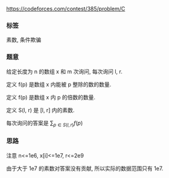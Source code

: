 https://codeforces.com/contest/385/problem/C

### 标签

素数, 条件欺骗

### 题意

给定长度为 n 的数组 x 和 m 次询问, 每次询问 l, r.

定义 f(p) 是数组 x 内能被 p 整除的数的数量.

定义 f(p) 是数组 x 内 p 的倍数的数量.

定义 S(l, r) 是 [l, r] 内的素数.

每次询问的答案是 $\sum_{p \in S(l,r)} f(p)$

### 思路

注意 n<=1e6, x[i]<=1e7, r<=2e9

由于大于 1e7 的素数对答案没有贡献, 所以实际的数据范围只有 1e7.

